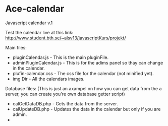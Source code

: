 # Ace-calendar
Javascript calendar v.1

Test the calendar live at this link:
http://www.student.bth.se/~alsv13/javascriptKurs/projekt/

Main files:
- pluginCalendar.js - This is the main pluginFile.
- adminPluginCalendar.js - This is for the adims panel so thay can change in the calendar.
- plufin-calendar.css - The css file for the calendar (not minified yet).
- img Dir - All the calendars images.

Database files:
(This is just an axampel on how you can get data from the a server, you can create you're own database getter script)
- calGetDataDB.php - Gets the data from the server.
- calUpdateDB.php - Updates the data in the calendar but only if you are admin.
- 
